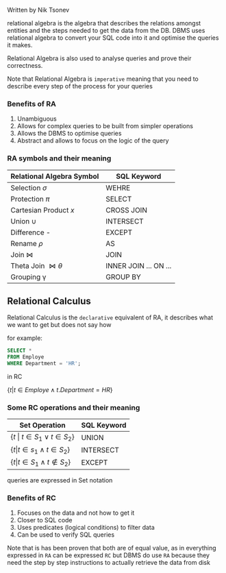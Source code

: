 Written by Nik Tsonev

relational algebra is the algebra that describes the relations amongst entities and the steps needed to get the data from the DB. DBMS uses relational algebra to convert your SQL code into it and optimise the queries it makes. 

Relational Algebra is also used to analyse queries and prove their correctness.

Note that Relational Algebra is `imperative` meaning that you need to describe every step of the process for your queries

### Benefits of RA

1. Unambiguous 
2. Allows for complex queries to be built from simpler operations
3. Allows the DBMS to optimise queries 
4. Abstract and allows to focus on the logic of the query

### RA symbols and their meaning

| Relational Algebra Symbol | SQL Keyword           |
| ------------------------- | --------------------- |
| Selection $\sigma$        | WEHRE                 |
| Protection $\pi$          | SELECT                |
| Cartesian Product $x$     | CROSS JOIN            |
| Union $\cup$              | INTERSECT             |
| Difference -              | EXCEPT                |
| Rename $\rho$             | AS                    |
| Join $\Join$              | JOIN                  |
| Theta Join $\Join \theta$ | INNER JOIN ... ON ... |
| Grouping γ                | GROUP BY              |

## Relational Calculus

Relational Calculus is the `declarative` equivalent of RA, it describes what we want to get but does not say how

for example:

```SQL
SELECT *
FROM Employe
WHERE Department = 'HR';
```

in RC

$\{t | t \in Employe \land t.Department = HR\}$


### Some RC operations and their meaning

| Set Operation                            | SQL Keyword |
| ---------------------------------------- | ----------- |
| $\{t\ \|\ t\in S_{1} \lor t\in S_2 \}$   | UNION       |
| $\{t\| t\in s_{1} \land t\in S_2 \}$     | INTERSECT   |
| $\{t\| t\in S_{1} \land t \notin S_2 \}$ | EXCEPT      |

queries are expressed in Set notation 

### Benefits of RC

1.  Focuses on the data and not how to get it 
2. Closer to SQL code
3. Uses predicates (logical conditions) to filter data
4. Can be used to verify SQL queries

Note that is has been proven that both are of equal value, as in everything expressed in `RA` can be expressed  `RC` but DBMS do use `RA` because they need the step by step instructions to actually retrieve the data from disk  



